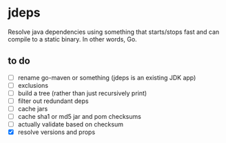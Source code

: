 # jdeps

Resolve java dependencies using something that starts/stops fast and
can compile to a static binary. In other words, Go.

## to do

* [ ] rename go-maven or something (jdeps is an existing JDK app)
* [ ] exclusions
* [ ] build a tree (rather than just recursively print)
* [ ] filter out redundant deps
* [ ] cache jars
* [ ] cache sha1 or md5 jar and pom checksums
* [ ] actually validate based on checksum
* [x] resolve versions and props
